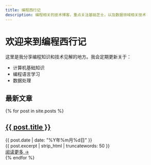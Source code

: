 ```yaml
---
title: 编程西行记
description: 编程相关的技术博客，重点关注基础芝士，以及数据领域相关技术
---
```


# 欢迎来到编程西行记

这里是我分享编程知识和技术见解的地方。我会定期更新关于：

- 计算机基础知识
- 编程语言学习
- 数据处理

## 最新文章

<div class="post-list">
{% for post in site.posts %}
  <article class="post-item">
    <h2 class="post-title">
      <a href="{{ post.url | relative_url }}">{{ post.title }}</a>
    </h2>
    <div class="post-meta">
      <time datetime="{{ post.date | date_to_xmlschema }}">{{ post.date | date: "%Y年%m月%d日" }}</time>
    </div>
    <div class="post-excerpt">
      {{ post.excerpt | strip_html | truncatewords: 50 }}
    </div>
    <a href="{{ post.url | relative_url }}" class="read-more">阅读更多 →</a>
  </article>
{% endfor %}
</div> 
